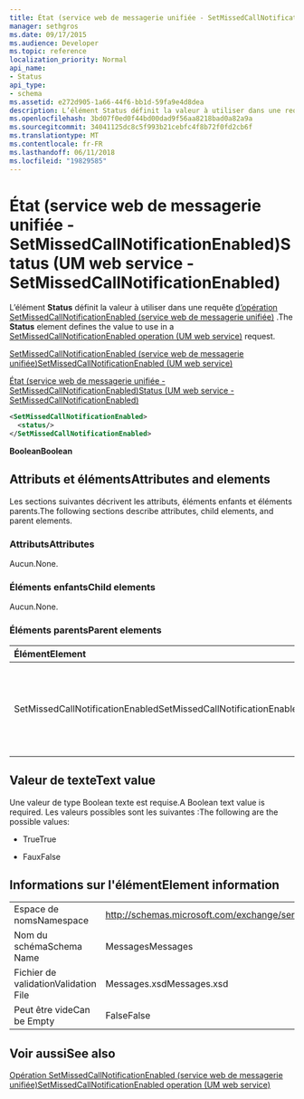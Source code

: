 ```yaml
---
title: État (service web de messagerie unifiée - SetMissedCallNotificationEnabled)
manager: sethgros
ms.date: 09/17/2015
ms.audience: Developer
ms.topic: reference
localization_priority: Normal
api_name:
- Status
api_type:
- schema
ms.assetid: e272d905-1a66-44f6-bb1d-59fa9e4d8dea
description: L’élément Status définit la valeur à utiliser dans une requête (service web de messagerie unifiée) d’opération SetMissedCallNotificationEnabled.
ms.openlocfilehash: 3bd07f0ed0f44bd00dad9f56aa8218bad0a82a9a
ms.sourcegitcommit: 34041125dc8c5f993b21cebfc4f8b72f0fd2cb6f
ms.translationtype: MT
ms.contentlocale: fr-FR
ms.lasthandoff: 06/11/2018
ms.locfileid: "19829585"
---
```

# <a name="status-um-web-service---setmissedcallnotificationenabled"></a><span data-ttu-id="7c9be-103">État (service web de messagerie unifiée - SetMissedCallNotificationEnabled)</span><span class="sxs-lookup"><span data-stu-id="7c9be-103">Status (UM web service - SetMissedCallNotificationEnabled)</span></span>

<span data-ttu-id="7c9be-104">L’élément **Status** définit la valeur à utiliser dans une requête [d’opération SetMissedCallNotificationEnabled (service web de messagerie unifiée)](setmissedcallnotificationenabled-operation-um-web-service.md) .</span><span class="sxs-lookup"><span data-stu-id="7c9be-104">The **Status** element defines the value to use in a [SetMissedCallNotificationEnabled operation (UM web service)](setmissedcallnotificationenabled-operation-um-web-service.md) request.</span></span> 
  
[<span data-ttu-id="7c9be-105">SetMissedCallNotificationEnabled (service web de messagerie unifiée)</span><span class="sxs-lookup"><span data-stu-id="7c9be-105">SetMissedCallNotificationEnabled (UM web service)</span></span>](setmissedcallnotificationenabled-um-web-service.md)
  
[<span data-ttu-id="7c9be-106">État (service web de messagerie unifiée - SetMissedCallNotificationEnabled)</span><span class="sxs-lookup"><span data-stu-id="7c9be-106">Status (UM web service - SetMissedCallNotificationEnabled)</span></span>](status-um-web-servicesetmissedcallnotificationenabled.md)
  
```xml
<SetMissedCallNotificationEnabled>
  <status/>
</SetMissedCallNotificationEnabled>
```

 <span data-ttu-id="7c9be-107">**Boolean**</span><span class="sxs-lookup"><span data-stu-id="7c9be-107">**Boolean**</span></span>
## <a name="attributes-and-elements"></a><span data-ttu-id="7c9be-108">Attributs et éléments</span><span class="sxs-lookup"><span data-stu-id="7c9be-108">Attributes and elements</span></span>

<span data-ttu-id="7c9be-109">Les sections suivantes décrivent les attributs, éléments enfants et éléments parents.</span><span class="sxs-lookup"><span data-stu-id="7c9be-109">The following sections describe attributes, child elements, and parent elements.</span></span>
  
### <a name="attributes"></a><span data-ttu-id="7c9be-110">Attributs</span><span class="sxs-lookup"><span data-stu-id="7c9be-110">Attributes</span></span>

<span data-ttu-id="7c9be-111">Aucun.</span><span class="sxs-lookup"><span data-stu-id="7c9be-111">None.</span></span>
  
### <a name="child-elements"></a><span data-ttu-id="7c9be-112">Éléments enfants</span><span class="sxs-lookup"><span data-stu-id="7c9be-112">Child elements</span></span>

<span data-ttu-id="7c9be-113">Aucun.</span><span class="sxs-lookup"><span data-stu-id="7c9be-113">None.</span></span>
  
### <a name="parent-elements"></a><span data-ttu-id="7c9be-114">Éléments parents</span><span class="sxs-lookup"><span data-stu-id="7c9be-114">Parent elements</span></span>

|<span data-ttu-id="7c9be-115">**Élément**</span><span class="sxs-lookup"><span data-stu-id="7c9be-115">**Element**</span></span>|<span data-ttu-id="7c9be-116">**Description**</span><span class="sxs-lookup"><span data-stu-id="7c9be-116">**Description**</span></span>|
|:-----|:-----|
|<span data-ttu-id="7c9be-117">SetMissedCallNotificationEnabled</span><span class="sxs-lookup"><span data-stu-id="7c9be-117">SetMissedCallNotificationEnabled</span></span>  <br/> |<span data-ttu-id="7c9be-118">Définit une demande pour une demande [d’opération SetMissedCallNotificationEnabled (service web de messagerie unifiée)](setmissedcallnotificationenabled-operation-um-web-service.md) .</span><span class="sxs-lookup"><span data-stu-id="7c9be-118">Defines a request for a [SetMissedCallNotificationEnabled operation (UM web service)](setmissedcallnotificationenabled-operation-um-web-service.md) request.</span></span>  <br/> |
   
## <a name="text-value"></a><span data-ttu-id="7c9be-119">Valeur de texte</span><span class="sxs-lookup"><span data-stu-id="7c9be-119">Text value</span></span>

<span data-ttu-id="7c9be-120">Une valeur de type Boolean texte est requise.</span><span class="sxs-lookup"><span data-stu-id="7c9be-120">A Boolean text value is required.</span></span> <span data-ttu-id="7c9be-121">Les valeurs possibles sont les suivantes :</span><span class="sxs-lookup"><span data-stu-id="7c9be-121">The following are the possible values:</span></span>
  
- <span data-ttu-id="7c9be-122">True</span><span class="sxs-lookup"><span data-stu-id="7c9be-122">True</span></span>
    
- <span data-ttu-id="7c9be-123">Faux</span><span class="sxs-lookup"><span data-stu-id="7c9be-123">False</span></span>
    
## <a name="element-information"></a><span data-ttu-id="7c9be-124">Informations sur l'élément</span><span class="sxs-lookup"><span data-stu-id="7c9be-124">Element information</span></span>

|||
|:-----|:-----|
|<span data-ttu-id="7c9be-125">Espace de noms</span><span class="sxs-lookup"><span data-stu-id="7c9be-125">Namespace</span></span>  <br/> |http://schemas.microsoft.com/exchange/services/2006/messages  <br/> |
|<span data-ttu-id="7c9be-126">Nom du schéma</span><span class="sxs-lookup"><span data-stu-id="7c9be-126">Schema Name</span></span>  <br/> |<span data-ttu-id="7c9be-127">Messages</span><span class="sxs-lookup"><span data-stu-id="7c9be-127">Messages</span></span>  <br/> |
|<span data-ttu-id="7c9be-128">Fichier de validation</span><span class="sxs-lookup"><span data-stu-id="7c9be-128">Validation File</span></span>  <br/> |<span data-ttu-id="7c9be-129">Messages.xsd</span><span class="sxs-lookup"><span data-stu-id="7c9be-129">Messages.xsd</span></span>  <br/> |
|<span data-ttu-id="7c9be-130">Peut être vide</span><span class="sxs-lookup"><span data-stu-id="7c9be-130">Can be Empty</span></span>  <br/> |<span data-ttu-id="7c9be-131">False</span><span class="sxs-lookup"><span data-stu-id="7c9be-131">False</span></span>  <br/> |
   
## <a name="see-also"></a><span data-ttu-id="7c9be-132">Voir aussi</span><span class="sxs-lookup"><span data-stu-id="7c9be-132">See also</span></span>



[<span data-ttu-id="7c9be-133">Opération SetMissedCallNotificationEnabled (service web de messagerie unifiée)</span><span class="sxs-lookup"><span data-stu-id="7c9be-133">SetMissedCallNotificationEnabled operation (UM web service)</span></span>](setmissedcallnotificationenabled-operation-um-web-service.md)

